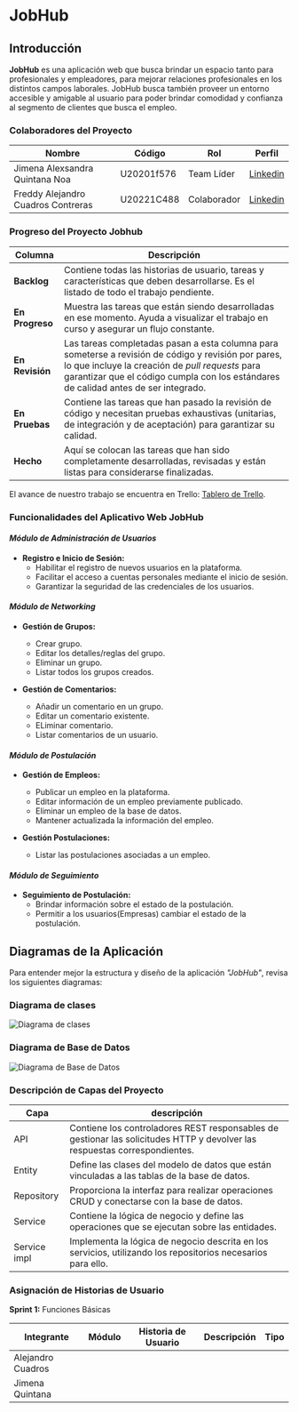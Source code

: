 # JobHub
## Introducción
**JobHub** es una aplicación web que busca brindar un espacio tanto para profesionales y empleadores, para mejorar relaciones profesionales en los distintos campos laborales. 
JobHub busca también proveer un entorno accesible y amigable al usuario para poder brindar comodidad y confianza al segmento de clientes que busca el empleo.

### Colaboradores del Proyecto

| **Nombre**                         | **Código** | **Rol** | **Perfil** |
|------------------------------------|------------|---------|--------|
| Jimena Alexsandra Quintana Noa     | U20201f576 | Team Líder | [Linkedin](https://www.linkedin.com/in/jimena-quintana-noa/) |
| Freddy Alejandro Cuadros Contreras | U20221C488 | Colaborador | [Linkedin](https://www.linkedin.com/in/freddy-alejandro-cuadros-contreras-65a9b228b/) |

###  Progreso del Proyecto Jobhub

| **Columna**    | **Descripción**                                                                                                                                    |
|----------------|----------------------------------------------------------------------------------------------------------------------------------------------------|     
| **Backlog**       | Contiene todas las historias de usuario, tareas y características que deben desarrollarse. Es el listado de todo el trabajo pendiente.              |
| **En Progreso**   | Muestra las tareas que están siendo desarrolladas en ese momento. Ayuda a visualizar el trabajo en curso y asegurar un flujo constante.                 |
| **En Revisión**   | 	Las tareas completadas pasan a esta columna para someterse a revisión de código y revisión por pares, lo que incluye la creación de *pull requests* para garantizar que el código cumpla con los estándares de calidad antes de ser integrado. |
| **En Pruebas**    | Contiene las tareas que han pasado la revisión de código y necesitan pruebas exhaustivas (unitarias, de integración y de aceptación) para garantizar su calidad. |
| **Hecho** | Aquí se colocan las tareas que han sido completamente desarrolladas, revisadas y están listas para considerarse finalizadas. |                              

El avance de nuestro trabajo se encuentra en Trello: [Tablero de Trello]([https://mcwanted123.atlassian.net/jira/software/projects/JOB/boards/1/backlog?atlOrigin=](https://trello.com/invite/b/66ea37b93fa7297db2a56ac8/ATTIb34f8b82cd6b85ffe25a42adfdb28dacD60A15E5/jobhub)).

### Funcionalidades del Aplicativo Web JobHub

#### *Módulo de Administración de Usuarios*
- **Registro e Inicio de Sesión:**
  - Habilitar el registro de nuevos usuarios en la plataforma.
  - Facilitar el acceso a cuentas personales mediante el inicio de sesión.
  - Garantizar la seguridad de las credenciales de los usuarios.

#### *Módulo de Networking*
- **Gestión de Grupos:**
  - Crear grupo.
  - Editar los detalles/reglas del grupo.
  - Eliminar un grupo.
  - Listar todos los grupos creados.
 
- **Gestión de Comentarios:**
  - Añadir un comentario en un grupo.
  - Editar un comentario existente.
  - ELiminar comentario.
  - Listar comentarios de un usuario.     

#### *Módulo de Postulación*
- **Gestión de Empleos:**
  -  Publicar un empleo en la plataforma.
  -  Editar información de un empleo previamente publicado.
  -  Eliminar un empleo de la base de datos.
  -  Mantener actualizada la información del empleo.
 
- **Gestión Postulaciones:**
  - Listar las postulaciones asociadas a un empleo.

#### *Módulo de Seguimiento*
- **Seguimiento de Postulación:**
  - Brindar información sobre el estado de la postulación.
  - Permitir a los usuarios(Empresas) cambiar el estado de la postulación.

## Diagramas de la Aplicación

Para entender mejor la estructura y diseño de la aplicación *"JobHub"*, revisa los siguientes diagramas:

### Diagrama de clases 

![Diagrama de clases](https://github.com/user-attachments/assets/55e10b66-d62b-4990-85a8-2f5ffc863eb2)

### Diagrama de Base de Datos
![Diagrama de Base de Datos](https://github.com/user-attachments/assets/bcceb05d-f0d0-460d-a63a-f3b08217dd5a)

### Descripción de Capas del Proyecto

| Capa        | descripción                                                                                  |
|-------------|----------------------------------------------------------------------------------------------|
| API         | 	Contiene los controladores REST responsables de gestionar las solicitudes HTTP y devolver las respuestas correspondientes. |
| Entity      | 	Define las clases del modelo de datos que están vinculadas a las tablas de la base de datos. |
| Repository  | Proporciona la interfaz para realizar operaciones CRUD y conectarse con la base de datos.  |
| Service     | Contiene la lógica de negocio y define las operaciones que se ejecutan sobre las entidades.  |
| Service impl| Implementa la lógica de negocio descrita en los servicios, utilizando los repositorios necesarios para ello. |


### Asignación de Historias de Usuario

**Sprint 1:** Funciones Básicas

|     Integrante    | Módulo   | Historia de Usuario | Descripción | Tipo |
|-------------------|----------|---------------------|-------------|------|
| Alejandro Cuadros |          |                     |             |      |
|  Jimena Quintana  |          |                     |             |      |





















